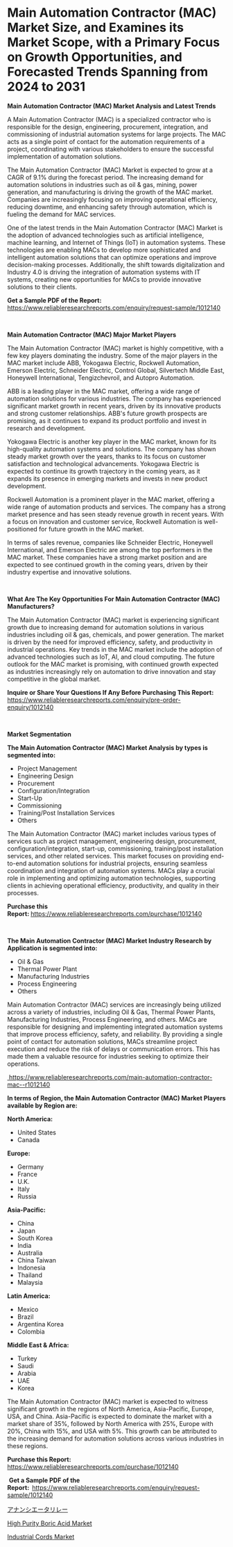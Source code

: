 <p><h1>Main Automation Contractor (MAC) Market Size, and Examines its Market Scope, with a Primary Focus on Growth Opportunities, and Forecasted Trends Spanning from 2024 to 2031</h1></p><p><strong>Main Automation Contractor (MAC) Market Analysis and Latest Trends</strong></p>
<p><p>A Main Automation Contractor (MAC) is a specialized contractor who is responsible for the design, engineering, procurement, integration, and commissioning of industrial automation systems for large projects. The MAC acts as a single point of contact for the automation requirements of a project, coordinating with various stakeholders to ensure the successful implementation of automation solutions.</p><p>The Main Automation Contractor (MAC) Market is expected to grow at a CAGR of 9.1% during the forecast period. The increasing demand for automation solutions in industries such as oil & gas, mining, power generation, and manufacturing is driving the growth of the MAC market. Companies are increasingly focusing on improving operational efficiency, reducing downtime, and enhancing safety through automation, which is fueling the demand for MAC services.</p><p>One of the latest trends in the Main Automation Contractor (MAC) Market is the adoption of advanced technologies such as artificial intelligence, machine learning, and Internet of Things (IoT) in automation systems. These technologies are enabling MACs to develop more sophisticated and intelligent automation solutions that can optimize operations and improve decision-making processes. Additionally, the shift towards digitalization and Industry 4.0 is driving the integration of automation systems with IT systems, creating new opportunities for MACs to provide innovative solutions to their clients.</p></p>
<p><strong>Get a Sample PDF of the Report:&nbsp;</strong> <a href="https://www.reliableresearchreports.com/enquiry/request-sample/1012140">https://www.reliableresearchreports.com/enquiry/request-sample/1012140</a></p>
<p>&nbsp;</p>
<p><strong>Main Automation Contractor (MAC) Major Market Players</strong></p>
<p><p>The Main Automation Contractor (MAC) market is highly competitive, with a few key players dominating the industry. Some of the major players in the MAC market include ABB, Yokogawa Electric, Rockwell Automation, Emerson Electric, Schneider Electric, Control Global, Silvertech Middle East, Honeywell International, Tengizchevroil, and Autopro Automation.</p><p>ABB is a leading player in the MAC market, offering a wide range of automation solutions for various industries. The company has experienced significant market growth in recent years, driven by its innovative products and strong customer relationships. ABB's future growth prospects are promising, as it continues to expand its product portfolio and invest in research and development.</p><p>Yokogawa Electric is another key player in the MAC market, known for its high-quality automation systems and solutions. The company has shown steady market growth over the years, thanks to its focus on customer satisfaction and technological advancements. Yokogawa Electric is expected to continue its growth trajectory in the coming years, as it expands its presence in emerging markets and invests in new product development.</p><p>Rockwell Automation is a prominent player in the MAC market, offering a wide range of automation products and services. The company has a strong market presence and has seen steady revenue growth in recent years. With a focus on innovation and customer service, Rockwell Automation is well-positioned for future growth in the MAC market.</p><p>In terms of sales revenue, companies like Schneider Electric, Honeywell International, and Emerson Electric are among the top performers in the MAC market. These companies have a strong market position and are expected to see continued growth in the coming years, driven by their industry expertise and innovative solutions.</p></p>
<p>&nbsp;</p>
<p><strong>What Are The Key Opportunities For Main Automation Contractor (MAC) Manufacturers?</strong></p>
<p><p>The Main Automation Contractor (MAC) market is experiencing significant growth due to increasing demand for automation solutions in various industries including oil & gas, chemicals, and power generation. The market is driven by the need for improved efficiency, safety, and productivity in industrial operations. Key trends in the MAC market include the adoption of advanced technologies such as IoT, AI, and cloud computing. The future outlook for the MAC market is promising, with continued growth expected as industries increasingly rely on automation to drive innovation and stay competitive in the global market.</p></p>
<p><strong>Inquire or Share Your Questions If Any Before Purchasing This Report:</strong> <a href="https://www.reliableresearchreports.com/enquiry/pre-order-enquiry/1012140">https://www.reliableresearchreports.com/enquiry/pre-order-enquiry/1012140</a></p>
<p>&nbsp;</p>
<p><strong>Market Segmentation</strong></p>
<p><strong>The Main Automation Contractor (MAC) Market Analysis by types is segmented into:</strong></p>
<p><ul><li>Project Management</li><li>Engineering Design</li><li>Procurement</li><li>Configuration/Integration</li><li>Start-Up</li><li>Commissioning</li><li>Training/Post Installation Services</li><li>Others</li></ul></p>
<p><p>The Main Automation Contractor (MAC) market includes various types of services such as project management, engineering design, procurement, configuration/integration, start-up, commissioning, training/post installation services, and other related services. This market focuses on providing end-to-end automation solutions for industrial projects, ensuring seamless coordination and integration of automation systems. MACs play a crucial role in implementing and optimizing automation technologies, supporting clients in achieving operational efficiency, productivity, and quality in their processes.</p></p>
<p><strong>Purchase this Report:&nbsp;</strong><a href="https://www.reliableresearchreports.com/purchase/1012140">https://www.reliableresearchreports.com/purchase/1012140</a></p>
<p>&nbsp;</p>
<p><strong>The Main Automation Contractor (MAC) Market Industry Research by Application is segmented into:</strong></p>
<p><ul><li>Oil & Gas</li><li>Thermal Power Plant</li><li>Manufacturing Industries</li><li>Process Engineering</li><li>Others</li></ul></p>
<p><p>Main Automation Contractor (MAC) services are increasingly being utilized across a variety of industries, including Oil & Gas, Thermal Power Plants, Manufacturing Industries, Process Engineering, and others. MACs are responsible for designing and implementing integrated automation systems that improve process efficiency, safety, and reliability. By providing a single point of contact for automation solutions, MACs streamline project execution and reduce the risk of delays or communication errors. This has made them a valuable resource for industries seeking to optimize their operations.</p></p>
<p><a href="https://www.reliableresearchreports.com/main-automation-contractor-mac--r1012140">&nbsp;https://www.reliableresearchreports.com/main-automation-contractor-mac--r1012140</a></p>
<p><strong>In terms of Region, the Main Automation Contractor (MAC) Market Players available by Region are:</strong></p>
<p>
    <p> <strong> North America: </strong>
        <ul>
            <li>United States</li>
            <li>Canada</li>
        </ul>
        </p> 
    <p> <strong> Europe: </strong>
        <ul>
            <li>Germany</li>
            <li>France</li>
            <li>U.K.</li>
            <li>Italy</li>
            <li>Russia</li>
        </ul>
        </p> 
    <p> <strong> Asia-Pacific: </strong>
        <ul>
            <li>China</li>
            <li>Japan</li>
            <li>South Korea</li>
            <li>India</li>
            <li>Australia</li>
            <li>China Taiwan</li>
            <li>Indonesia</li>
            <li>Thailand</li>
            <li>Malaysia</li>
        </ul>
        </p> 
    <p> <strong> Latin America: </strong>
        <ul>
            <li>Mexico</li>
            <li>Brazil</li>
            <li>Argentina Korea</li>
            <li>Colombia</li>
        </ul>
        </p> 
    <p> <strong> Middle East & Africa: </strong>
        <ul>
            <li>Turkey</li>
            <li>Saudi</li>
            <li>Arabia</li>
            <li>UAE</li>
            <li>Korea</li>
        </ul>
    </p>
    </p>
<p><p>The Main Automation Contractor (MAC) market is expected to witness significant growth in the regions of North America, Asia-Pacific, Europe, USA, and China. Asia-Pacific is expected to dominate the market with a market share of 35%, followed by North America with 25%, Europe with 20%, China with 15%, and USA with 5%. This growth can be attributed to the increasing demand for automation solutions across various industries in these regions.</p></p>
<p><strong>Purchase this Report: </strong><a href="https://www.reliableresearchreports.com/purchase/1012140">https://www.reliableresearchreports.com/purchase/1012140</a></p>
<p>&nbsp;<strong>Get a Sample PDF of the Report:&nbsp;&nbsp;</strong><a href="https://www.reliableresearchreports.com/enquiry/request-sample/1012140">https://www.reliableresearchreports.com/enquiry/request-sample/1012140</a></p>
<p><strong></strong></p>
<p><p><a href="https://github.com/charm854/Market-Research-Report-List-1/blob/main/665071162687.md">アナンシエータリレー</a></p><p><a href="https://www.linkedin.com/pulse/high-purity-boric-acid-market-provides-comprehensive-analysis-imn9f">High Purity Boric Acid Market</a></p><p><a href="https://www.linkedin.com/pulse/industrial-cords-market-dynamics-2024-2031-also-its-trends-ked3e">Industrial Cords Market</a></p></p>